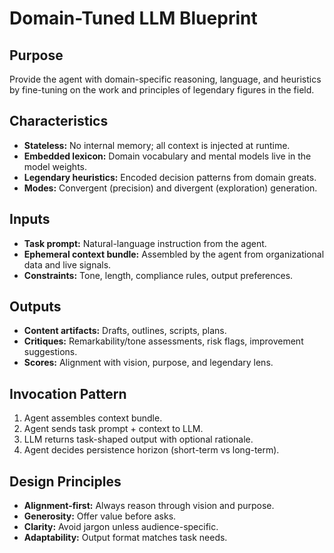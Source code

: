 # Domain-Tuned LLM Blueprint

## Purpose
Provide the agent with domain-specific reasoning, language, and heuristics by fine-tuning on the work and principles of legendary figures in the field.

## Characteristics
- **Stateless:** No internal memory; all context is injected at runtime.
- **Embedded lexicon:** Domain vocabulary and mental models live in the model weights.
- **Legendary heuristics:** Encoded decision patterns from domain greats.
- **Modes:** Convergent (precision) and divergent (exploration) generation.

## Inputs
- **Task prompt:** Natural-language instruction from the agent.
- **Ephemeral context bundle:** Assembled by the agent from organizational data and live signals.
- **Constraints:** Tone, length, compliance rules, output preferences.

## Outputs
- **Content artifacts:** Drafts, outlines, scripts, plans.
- **Critiques:** Remarkability/tone assessments, risk flags, improvement suggestions.
- **Scores:** Alignment with vision, purpose, and legendary lens.

## Invocation Pattern
1. Agent assembles context bundle.
2. Agent sends task prompt + context to LLM.
3. LLM returns task-shaped output with optional rationale.
4. Agent decides persistence horizon (short-term vs long-term).

## Design Principles
- **Alignment-first:** Always reason through vision and purpose.
- **Generosity:** Offer value before asks.
- **Clarity:** Avoid jargon unless audience-specific.
- **Adaptability:** Output format matches task needs.